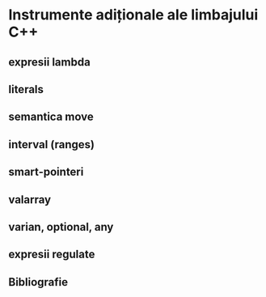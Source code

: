# Instrumente adiționale ale limbajului C++

## expresii lambda

## literals

## semantica move

## interval (ranges)

## smart-pointeri

## valarray

## varian, optional, any

## expresii regulate

## Bibliografie
